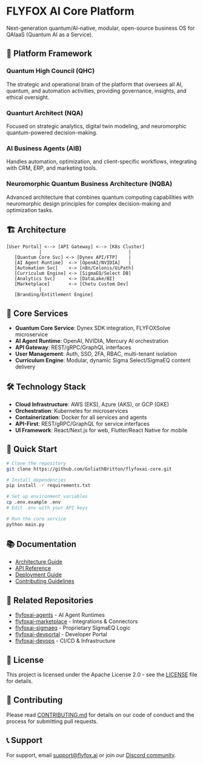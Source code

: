 # FLYFOX AI Core Platform

Next-generation quantum/AI-native, modular, open-source business OS for QAIaaS (Quantum AI as a Service).

## 🚀 Platform Framework

### Quantum High Council (QHC)
The strategic and operational brain of the platform that oversees all AI, quantum, and automation activities, providing governance, insights, and ethical oversight.

### Quanturt Architect (NQA)
Focused on strategic analytics, digital twin modeling, and neuromorphic quantum-powered decision-making.

### AI Business Agents (AIB)
Handles automation, optimization, and client-specific workflows, integrating with CRM, ERP, and marketing tools.

### Neuromorphic Quantum Business Architecture (NQBA)
Advanced architecture that combines quantum computing capabilities with neuromorphic design principles for complex decision-making and optimization tasks.

## 🏗️ Architecture

```
[User Portal] <--> [API Gateway] <--> [K8s Cluster]
            |                                |
   [Quantum Core Svc] <-> [Dynex API/FTP]    |
   [AI Agent Runtime]  <-> [OpenAI/NVIDIA]   |
   [Automation Svc]    <-> [n8n/Celonis/UiPath]
   [Curriculum Engine] <-> [SigmaEQ/Select DB]
   [Analytics Svc]     <-> [DataLake/BI]
   [Marketplace]       <-> [Chetu Custom Dev]
            |
   [Branding/Entitlement Engine]
```

## 🔧 Core Services

- **Quantum Core Service**: Dynex SDK integration, FLYFOXSolve microservice
- **AI Agent Runtime**: OpenAI, NVIDIA, Mercury AI orchestration
- **API Gateway**: REST/gRPC/GraphQL interfaces
- **User Management**: Auth, SSO, 2FA, RBAC, multi-tenant isolation
- **Curriculum Engine**: Modular, dynamic Sigma Select/SigmaEQ content delivery

## 🛠️ Technology Stack

- **Cloud Infrastructure**: AWS (EKS), Azure (AKS), or GCP (GKE)
- **Orchestration**: Kubernetes for microservices
- **Containerization**: Docker for all services and agents
- **API-First**: REST/gRPC/GraphQL for service interfaces
- **UI Framework**: React/Next.js for web, Flutter/React Native for mobile

## 🚀 Quick Start

```bash
# Clone the repository
git clone https://github.com/GoliathBritton/flyfoxai-core.git

# Install dependencies
pip install -r requirements.txt

# Set up environment variables
cp .env.example .env
# Edit .env with your API keys

# Run the core service
python main.py
```

## 📚 Documentation

- [Architecture Guide](docs/architecture.md)
- [API Reference](docs/api.md)
- [Deployment Guide](docs/deployment.md)
- [Contributing Guidelines](CONTRIBUTING.md)

## 🔗 Related Repositories

- [flyfoxai-agents](https://github.com/GoliathBritton/flyfoxai-agents) - AI Agent Runtimes
- [flyfoxai-marketplace](https://github.com/GoliathBritton/flyfoxai-marketplace) - Integrations & Connectors
- [flyfoxai-sigmaeq](https://github.com/GoliathBritton/flyfoxai-sigmaeq) - Proprietary SigmaEQ Logic
- [flyfoxai-devportal](https://github.com/GoliathBritton/flyfoxai-devportal) - Developer Portal
- [flyfoxai-devops](https://github.com/GoliathBritton/flyfoxai-devops) - CI/CD & Infrastructure

## 📄 License

This project is licensed under the Apache License 2.0 - see the [LICENSE](LICENSE) file for details.

## 🤝 Contributing

Please read [CONTRIBUTING.md](CONTRIBUTING.md) for details on our code of conduct and the process for submitting pull requests.

## 📞 Support

For support, email support@flyfox.ai or join our [Discord community](https://discord.gg/flyfoxai). 